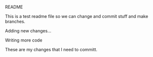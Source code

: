 README

This is a test readme file so we can change and commit stuff and make branches.

Adding new changes...

Writing more code

These are my changes that I need to committ.
